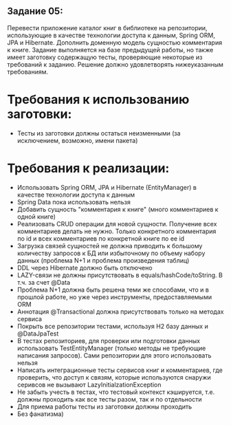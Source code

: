 ## Задание 05:

Перевести приложение каталог книг в библиотеке на репозитории, использующие в качестве технологии доступа к данным, Spring ORM, JPA и Hibernate. Дополнить доменную модель сущностью комментария к книге. Задание выполняется на базе предыдущей работы, но также имеет заготовку содержащую тесты, проверяющие некоторые из требований к заданию. 
Решение должно удовлетворять нижеуказанным требованиям.

# Требования к использованию заготовки:
- Тесты из заготовки должны остаться неизменными (за исключением, возможно, имени пакета)

# Требования к реализации:
- Использовать Spring ORM, JPA и Hibernate (EntityManager) в качестве технологии доступа к данным
- Spring Data пока использовать нельзя
- Добавить сущность "комментария к книге" (много комментариев к одной книге)
- Реализовать CRUD операции для новой сущности. Получение всех комментариев делать не нужно. Только конкретного комментария по id и всех комментариев по конкретной книге по ее id
- Загрузка связей сущностей не должна приводить к большому количеству запросов к БД или избыточному по объему набору данных (проблема N+1 и проблема произведения таблиц)
- DDL через Hibernate должно быть отключено
- LAZY-связи не должны присутствовать в equals/hashCode/toString. В т.ч. за счет @Data
- Проблема N+1 должна быть решена теми же способами, что и в прошлой работе, но уже через инструменты, предоставляемыми ORM
- Аннотация @Transactional должна присутствовать только на методах сервиса
- Покрыть все репозитории тестами, используя H2 базу данных и @DataJpaTest
- В тестах репозиториев, для проверки или подготовки данных использовать TestEntityManager (только методы не требующие написания запросов). Сами репозитории для этого использовать нельзя
- Написать интеграционные тесты сервисов книг и комментариев, где проверить, что доступ к связям, которые используются снаружи серивсов не вызывают LazyInitialzationException
- Не забыть учесть в тестах, что тестовый контекст кэшируется, т.е. должны проходить как все тесты разом, так и по отдельности
- Для приема работы тесты из заготовки должны проходить
- Без фанатизма)